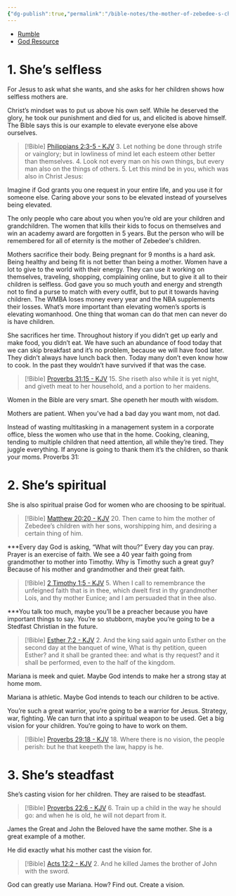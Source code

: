 ```yaml
---
{"dg-publish":true,"permalink":"/bible-notes/the-mother-of-zebedee-s-children/","tags":["mothers","wives","marriage"],"created":"May 14, 2023, 10:37 AM"}
---
```



- [Rumble](https://rumble.com/v2nqyw4-the-mother-of-zebedees-children-pastor-jonathan-shelley-stedfast-baptist-ch.html)
- [God Resource](https://new.godresource.com/video/AKjOa7X3yCj)

# 1. She’s selfless

For Jesus to ask what she wants, and she asks for her children shows how selfless mothers are.

Christ’s mindset was to put us above his own self. While he deserved the glory, he took our punishment and died for us, and elicited is above himself. The Bible says this is our example to elevate everyone else above ourselves. 
> [!Bible] [Philippians 2:3-5 - KJV](https://bible-api.com/Philippians+2:3-5?translation=kjv)
> 3. Let nothing
be done through strife or vainglory; but in lowliness of mind let each esteem other better than themselves.
> 4. Look not every man on his own things, but every man also on the things of others.
> 5. Let this mind be in you, which was also in Christ Jesus:


Imagine if God grants you one request in your entire life, and you use it for someone else. Caring above your sons to be elevated instead of yourselves being elevated.

The only people who care about you when you’re old are your children and grandchildren. The women that kills their kids to focus on themselves and win an academy award are forgotten in 5 years. But the person who will be remembered for all of eternity is the mother of Zebedee's children.

Mothers sacrifice their body. Being pregnant for 9 months is a hard ask. Being healthy and being fit is not better than being a mother. Women have a lot to give to the world with their energy. They can use it working on themselves, traveling, shopping, complaining online, but to give it all to their children is selfless. God gave you so much youth and energy and strength not to find a purse to match with every outfit, but to put it towards having children. The WMBA loses money every year and the NBA supplements their losses. What’s more important than elevating women’s sports is elevating womanhood. One thing that woman can do that men can never do is have children.

She sacrifices her time. Throughout history if you didn’t get up early and make food, you didn’t eat. We have such an abundance of food today that we can skip breakfast and it’s no problem, because we will have food later. They didn’t always have lunch back then. Today many don’t even know how to cook. In the past they wouldn’t have survived if that was the case. 
> [!Bible] [Proverbs 31:15 - KJV](https://bible-api.com/Proverbs+31:15?translation=kjv)
> 15. She riseth also while it is yet night, and giveth meat to her household, and a portion to her maidens.


Women in the Bible are very smart. She openeth her mouth with wisdom.

Mothers are patient. When you’ve had a bad day you want mom, not dad.

Instead of wasting multitasking in a management system in a corporate office, bless the women who use that in the home. Cooking, cleaning, tending to multiple children that need attention, all while they’re tired. They juggle everything. If anyone is going to thank them it’s the children, so thank your moms. 
Proverbs 31:

# 2.  She’s spiritual

She is also spiritual praise God for women who are choosing to be spiritual.
> [!Bible] [Matthew 20:20 - KJV](https://bible-api.com/Matthew+20:20?translation=kjv)
> 20. Then came to him the mother of Zebedee’s children with her sons, worshipping
him, and desiring a certain thing of him.


***Every day God is asking, “What wilt thou?” Every day you can pray. Prayer is an exercise of faith. We see a 40 year faith going from grandmother to mother into Timothy. Why is Timothy such a great guy? Because of his mother and grandmother and their great faith.
> [!Bible] [2 Timothy 1:5 - KJV](https://bible-api.com/2Timothy+1:5?translation=kjv)
> 5. When I call to remembrance the unfeigned faith that is in thee, which dwelt first in thy grandmother Lois, and thy mother Eunice; and I am persuaded that in thee also.


***You talk too much, maybe you’ll be a preacher because you have important things to say. You’re so stubborn, maybe you’re going to be a Stedfast Christian in the future.
> [!Bible] [Esther 7:2 - KJV](https://bible-api.com/Esther+7:2?translation=kjv)
> 2. And the king said again unto Esther on the second day at the banquet of wine, What
is thy petition, queen Esther? and it shall be granted thee: and what
is thy request? and it shall be performed,
even to the half of the kingdom.


Mariana is meek and quiet. Maybe God intends to make her a strong stay at home mom.

Mariana is athletic. Maybe God intends to teach our children to be active.

You’re such a great warrior, you’re going to be a warrior for Jesus. Strategy, war, fighting. We can turn that into a spiritual weapon to be used. Get a big vision for your children. You’re going to have to work on them. 

> [!Bible] [Proverbs 29:18 - KJV](https://bible-api.com/Proverbs+29:18?translation=kjv)
> 18. Where
there is no vision, the people perish: but he that keepeth the law, happy
is he.


# 3. She’s steadfast

She’s casting vision for her children. They are raised to be steadfast.
> [!Bible] [Proverbs 22:6 - KJV](https://bible-api.com/Proverbs+22:6?translation=kjv)
> 6. Train up a child in the way he should go: and when he is old, he will not depart from it.


James the Great and John the Beloved have the same mother. She is a great example of a mother.

He did exactly what his mother cast the vision for.
> [!Bible] [Acts 12:2 - KJV](https://bible-api.com/Acts+12:2?translation=kjv)
> 2. And he killed James the brother of John with the sword.


God can greatly use Mariana. How? Find out. Create a vision.
